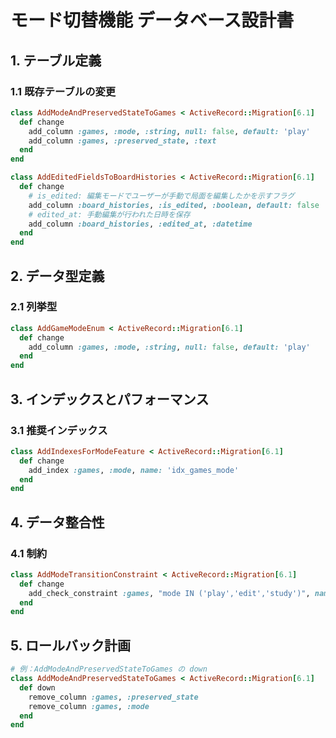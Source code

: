 # モード切替機能 データベース設計書

## 1. テーブル定義

### 1.1 既存テーブルの変更

```ruby
class AddModeAndPreservedStateToGames < ActiveRecord::Migration[6.1]
  def change
    add_column :games, :mode, :string, null: false, default: 'play'
    add_column :games, :preserved_state, :text
  end
end
```

```ruby
class AddEditedFieldsToBoardHistories < ActiveRecord::Migration[6.1]
  def change
    # is_edited: 編集モードでユーザーが手動で局面を編集したかを示すフラグ
    add_column :board_histories, :is_edited, :boolean, default: false
    # edited_at: 手動編集が行われた日時を保存
    add_column :board_histories, :edited_at, :datetime
  end
end
```

## 2. データ型定義

### 2.1 列挙型

```ruby
class AddGameModeEnum < ActiveRecord::Migration[6.1]
  def change
    add_column :games, :mode, :string, null: false, default: 'play'
  end
end
```

## 3. インデックスとパフォーマンス

### 3.1 推奨インデックス

```ruby
class AddIndexesForModeFeature < ActiveRecord::Migration[6.1]
  def change
    add_index :games, :mode, name: 'idx_games_mode'
  end
end
```

## 4. データ整合性

### 4.1 制約

```ruby
class AddModeTransitionConstraint < ActiveRecord::Migration[6.1]
  def change
    add_check_constraint :games, "mode IN ('play','edit','study')", name: 'check_games_mode'
  end
end
```

## 5. ロールバック計画

```ruby
# 例：AddModeAndPreservedStateToGames の down
class AddModeAndPreservedStateToGames < ActiveRecord::Migration[6.1]
  def down
    remove_column :games, :preserved_state
    remove_column :games, :mode
  end
end
```